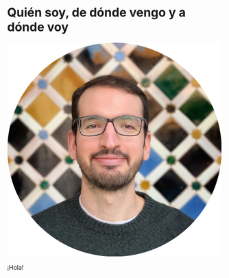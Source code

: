# Quién soy, de dónde vengo y a dónde voy

![Foto de Francisco Merino-Casallo](images/profile-circle-small.png)

¡Hola!